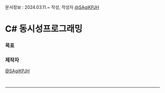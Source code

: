 문서정보 : 2024.03.11.~ 작성, 작성자 [@SAgiKPJH](https://github.com/SAgiKPJH)

# C# 동시성프로그래밍

### 목표

### 제작자
[@SAgiKPJH](https://github.com/SAgiKPJH)

<br>

---

<br>

